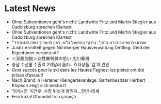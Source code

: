 # Latest News
-  Ohne Subventionen geht's nicht: Landwirte Fritz und Martin Stiegler aus Cadolzburg sprechen Klartext
-  Ohne Subventionen geht's nicht: Landwirte Fritz und Martin Stiegler aus Cadolzburg sprechen Klartext
-  "שכחנו להופיע ונזכרנו בזמן": טירוף בהפועל ת"א, רצון להאריך חוזה למנפורד
-  Justiz ermittelt gegen Nürnberger Hausverwaltung Dettling: Geld der Eigentümer veruntreut?
-  ＜室蘭胆振＞女性審判員の思い 広川春男
-  충남 수산물 수출액 2억달러 돌파…효자상품 ‘김’이 견인
-  Gros succès pour le ski dans les Hautes Fagnes: les pistes ont été prises d’assaut!
-  Nach Brand in Hertener Kleingartenanlage: Gartenbesitzer Herbert Klopsch zeigt sich bestürzt
-  ‘외계+인’ 지건우, 사망 뒤늦게 알려져…향년 45세
-  Feci kaza! Otomobil tırla çarpıştı
